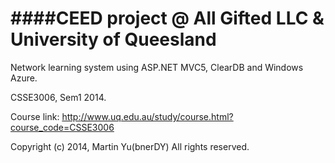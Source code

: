 ####CEED project @ All Gifted LLC & University of Queesland
================

Network learning system using ASP.NET MVC5, ClearDB and Windows Azure.


CSSE3006, Sem1 2014.

Course link: http://www.uq.edu.au/study/course.html?course_code=CSSE3006


Copyright (c) 2014, Martin Yu(bnerDY) All rights reserved.
